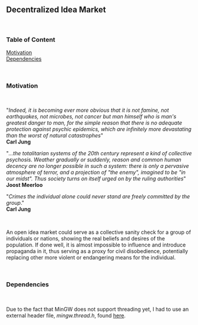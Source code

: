 ## Decentralized Idea Market


&nbsp;
&nbsp;

### Table of Content           
[Motivation](#motivation)     
[Dependencies](#dep)      

&nbsp;
&nbsp;


### Motivation <a name="motivation"></a>

&nbsp;

"_Indeed, it is becoming ever more obvious that it is not famine, not earthquakes, not microbes, not cancer but man himself who is man's greatest danger to man, for the simple reason that there is no adequate protection against psychic epidemics, which are infinitely more devastating than the worst of natural catastrophes_"            
__Carl Jung__
       


"_...the totalitarian systems of the 20th century represent a kind of collective psychosis. Weather gradually or suddenly, reason and common human decency are no longer possible in such a system: there is only a pervasive atmosphere of terror, and a projection of "the enemy", imagined to be "in our midst". Thus society turns on itself urged on by the ruling authorities_"        
__Joost Meerloo__
        

"_Crimes the individual alone could never stand are freely committed by the group_."       
__Carl Jung__

&nbsp;

An open idea market could serve as a collective sanity check for a group of individuals or nations, showing the real beliefs and desires of the population. If done well, it is almost impossible to influence and introduce propaganda in it, thus serving as a proxy for civil disobedience,  potentially replacing other more violent or endangering means for the individual.

&nbsp;


### Dependencies <a name="dep"></a>

&nbsp;

Due to the fact that MinGW does not support threading yet, I had to use an external header file, _mingw.thread.h_, found [here](https://github.com/meganz/mingw-std-threads#usage).

